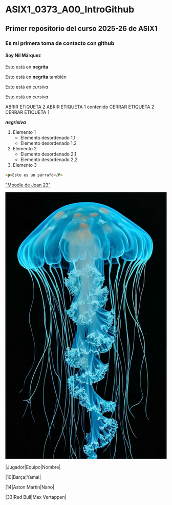 # ASIX1_0373_A00_IntroGithub
## Primer repositorio del curso 2025-26 de ASIX1
### Es mi primera toma de contacto con github
#### Soy Nil Márquez 

Esto está en __negrita__ 

Esto está en **negrita** también

Esto está en _cursiva_ 

Esto está en *cursiva*

ABRIR ETiQUETA 2
    ABRIR ETIQUETA 1
        contenido 
    CERRAR ETIQUETA 2 
CERRAR ETIQUETA 1

**_negrisiva_**

1. Elemento 1
    * Elemento desordenado 1,1
    * Elemento desordenado 1,2 
2. Elemento 2 
    * Elemento desordenado 2,1 
    * Elemento desordenado 2,2
3. Elemento 3

```html
<p>Esto es un párrafo</P>
```

["Moodle de Joan 23"](https://moodle4.net.fje.edu/my/courses.php "texto adicional")

![alt text](./f67d571c64be87bb19e6d3bfac1b81d7.jpg "Imagen medusa de un archivo")

|Jugador|Equipo|Nombre|

|10|Barça|Yamal|

|14|Aston Martin|Nano|

|33|Red Bull|Max Vertappen|
